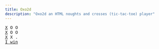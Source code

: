 ```yaml
---
title: Oxo2d 
description: "Oxo2d an HTML noughts and crosses (tic-tac-toe) player"
---
```


<pre class="oxo2d">
<u>X</u> O O
<u>X</u> O O
<u>X</u> X .
<a href="../">I win</a>
</pre>
